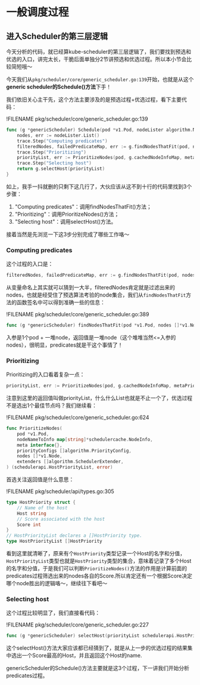 # 一般调度过程

<!-- toc -->

## 进入Scheduler的第三层逻辑

今天分析的代码，就已经算kube-scheduler的第三层逻辑了，我们要找到预选和优选的入口，讲完太长，干脆后面单独分2节讲预选和优选过程。所以本小节会比较简短哦～

今天我们从`pkg/scheduler/core/generic_scheduler.go:139`开始，也就是从这个**generic scheduler的Schedule()方法**下手！

我们依旧关心主干先，这个方法主要涉及的是预选过程+优选过程，看下主要代码：

!FILENAME pkg/scheduler/core/generic_scheduler.go:139

```go
func (g *genericScheduler) Schedule(pod *v1.Pod, nodeLister algorithm.NodeLister) (string, error) {
	nodes, err := nodeLister.List()
	trace.Step("Computing predicates")
	filteredNodes, failedPredicateMap, err := g.findNodesThatFit(pod, nodes)
	trace.Step("Prioritizing")
	priorityList, err := PrioritizeNodes(pod, g.cachedNodeInfoMap, metaPrioritiesInterface, g.prioritizers, filteredNodes, g.extenders)
	trace.Step("Selecting host")
	return g.selectHost(priorityList)
}
```

如上，我手一抖就删的只剩下这几行了，大伙应该从这不到十行的代码里找到3个步骤：

1. "Computing predicates"：调用findNodesThatFit()方法；
2. "Prioritizing"：调用PrioritizeNodes()方法；
3. "Selecting host"：调用selectHost()方法。

接着当然是先浏览一下这3步分别完成了哪些工作咯～

### Computing predicates

这个过程的入口是：

```go
filteredNodes, failedPredicateMap, err := g.findNodesThatFit(pod, nodes)
```

从变量命名上其实就可以猜到一大半，filteredNodes肯定就是过滤出来的nodes，也就是经受住了预选算法考验的node集合，我们从`findNodesThatFit`方法的函数签名中可以得到准确一些的信息：

!FILENAME pkg/scheduler/core/generic_scheduler.go:389

```go
func (g *genericScheduler) findNodesThatFit(pod *v1.Pod, nodes []*v1.Node) ([]*v1.Node, FailedPredicateMap, error)
```

入参是1个pod + 一堆node，返回值是一堆node（这个堆堆当然<=入参的nodes），很明显，predicates就是干这个事情了！

### Prioritizing

Prioritizing的入口看着复杂一点：

```go
priorityList, err := PrioritizeNodes(pod, g.cachedNodeInfoMap, metaPrioritiesInterface, g.prioritizers, filteredNodes, g.extenders)
```

注意到这里的返回值叫做priorityList，什么什么List也就是不止一个了，优选过程不是选出1个最佳节点吗？我们继续看：

!FILENAME pkg/scheduler/core/generic_scheduler.go:624

```go
func PrioritizeNodes(
	pod *v1.Pod,
	nodeNameToInfo map[string]*schedulercache.NodeInfo,
	meta interface{},
	priorityConfigs []algorithm.PriorityConfig,
	nodes []*v1.Node,
	extenders []algorithm.SchedulerExtender,
) (schedulerapi.HostPriorityList, error)
```

首选关注返回值是什么意思：

!FILENAME pkg/scheduler/api/types.go:305

```go
type HostPriority struct {
	// Name of the host
	Host string
	// Score associated with the host
	Score int
}
// HostPriorityList declares a []HostPriority type.
type HostPriorityList []HostPriority
```

看到这里就清晰了，原来有个`HostPriority`类型记录一个Host的名字和分值，`HostPriorityList`类型也就是`HostPriority`类型的集合，意味着记录了多个Host的名字和分值，于是我们可以判断`PrioritizeNodes()`方法的作用是计算前面的predicates过程筛选出来的nodes各自的Score.所以肯定还有一个根据Score决定哪个node胜出的逻辑咯～，继续往下看吧～

### Selecting host

这个过程比较明显了，我们直接看代码：

!FILENAME pkg/scheduler/core/generic_scheduler.go:227

```go
func (g *genericScheduler) selectHost(priorityList schedulerapi.HostPriorityList) (string, error)
```

这个selectHost()方法大家应该都已经猜到了，就是从上一步的优选过程的结果集中选出一个Score最高的Host，并且返回这个Host的name.

genericScheduler的Schedule()方法主要就是这3个过程，下一讲我们开始分析predicates过程。
